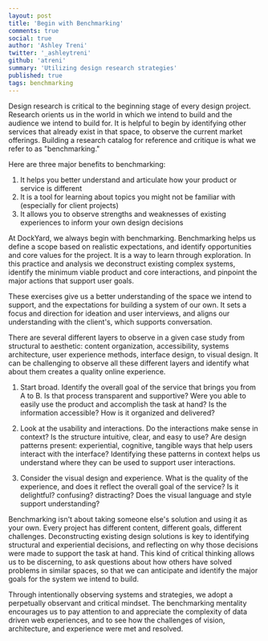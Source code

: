 ```yaml
---
layout: post
title: 'Begin with Benchmarking'
comments: true
social: true
author: 'Ashley Treni'
twitter: '_ashleytreni'
github: 'atreni'
summary: 'Utilizing design research strategies'
published: true
tags: benchmarking
---
```


Design research is critical to the beginning stage of every design project. Research orients us in the world in which we intend to build and the audience we intend to build for. It is helpful to begin by identifying other services that already exist in that space, to observe the current market offerings. Building a research catalog for reference and critique is what we refer to as "benchmarking."

Here are three major benefits to benchmarking:

1. It helps you better understand and articulate how your product or service is different
2. It is a tool for learning about topics you might not be familiar with (especially for client projects)
3. It allows you to observe strengths and weaknesses of existing experiences to inform your own design decisions

At DockYard, we always begin with benchmarking. Benchmarking helps us define a scope based on realistic expectations, and identify opportunities and core values for the project. It is a way to learn through exploration. In this practice and analysis we deconstruct existing complex systems, identify the minimum viable product and core interactions, and pinpoint the major actions that support user goals. 

These exercises give us a better understanding of the space we intend to support, and the expectations for building a system of our own. It sets a focus and direction for ideation and user interviews, and aligns our understanding with the client's, which supports conversation.

There are several different layers to observe in a given case study from structural to aesthetic: content organization, accessibility, systems architecture, user experience methods, interface design, to visual design. It can be challenging to observe all these different layers and identify what about them creates a quality online experience.

1. Start broad. Identify the overall goal of the service that brings you from A to B. Is that process transparent and supportive? Were you able to easily use the product and accomplish the task at hand? Is the information accessible? How is it organized and delivered?

2. Look at the usability and interactions. Do the interactions make sense in context? Is the structure intuitive, clear, and easy to use? Are design patterns present: experiential, cognitive, tangible ways that help users interact with the interface? Identifying these patterns in context helps us understand where they can be used to support user interactions.

3. Consider the visual design and experience. What is the quality of the experience, and does it reflect the overall goal of the service? Is it delightful? confusing? distracting? Does the visual language and style support understanding?


Benchmarking isn't about taking someone else's solution and using it as your own. Every project has different content, different goals, different challenges. Deconstructing existing design solutions is key to identifying structural and experiential decisions, and reflecting on why those decisions were made to support the task at hand. This kind of critical thinking allows us to be discerning, to ask questions about how others have solved problems in similar spaces, so that we can anticipate and identify the major goals for the system we intend to build.

Through intentionally observing systems and strategies, we adopt a perpetually observant and critical mindset. The benchmarking mentality encourages us to pay attention to and appreciate the complexity of data driven web experiences, and to see how the challenges of vision, architecture, and experience were met and resolved.
